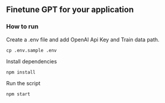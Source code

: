 ## Finetune GPT for your application

### How to run

Create a .env file and add OpenAI Api Key and Train data path.

```
cp .env.sample .env
```

Install dependencies

```
npm install
```

Run the script

```
npm start
```